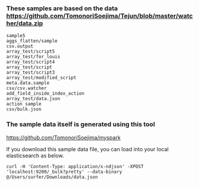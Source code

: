 

### These samples are based on the data https://github.com/TomonoriSoejima/Tejun/blob/master/watcher/data.zip

```
sample5
aggs_flatten/sample
csv.output
array_test/script5
array_test/for_louis
array_test/script4
array_test/script
array_test/script3
array_test/modified_script
meta.data.sample
csv/csv.watcher
add_field_inside_index_action
array_test/data.json
action sample
csv/bulk.json
```

### The sample data itself is generated using this tool

https://github.com/TomonoriSoejima/myspark

If you download this sample data file, you can load into your local elasticsearch as below.

```
curl -H 'Content-Type: application/x-ndjson' -XPOST 'localhost:9200/_bulk?pretty' --data-binary @/Users/surfer/Downloads/data.json
```
